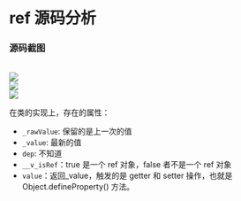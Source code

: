 # ref 源码分析

### 源码截图

<br />
<img src="/images/frames/vue/ref_01.png" />
<br />

<img src="/images/frames/vue/ref_02.png" />
<br />

<img src="/images/frames/vue/ref_03.png" />
<br />

在类的实现上，存在的属性：

- `_rawValue`: 保留的是上一次的值
- `_value`: 最新的值
- `dep`: 不知道
- `__v_isRef`：true 是一个 ref 对象，false 者不是一个 ref 对象
- `value`：返回\_value，触发的是 getter 和 setter 操作，也就是 Object.defineProperty() 方法。
